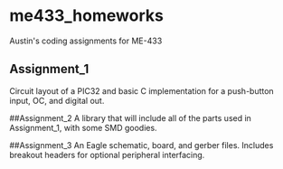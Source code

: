 # me433_homeworks
Austin's coding assignments for ME-433

## Assignment_1
Circuit layout of a PIC32 and basic C implementation for a push-button input, OC, and digital out.

##Assignment_2
A library that will include all of the parts used in Assignment_1, with some SMD goodies.

##Assignment_3
An Eagle schematic, board, and gerber files.  Includes breakout headers for optional peripheral interfacing.  
